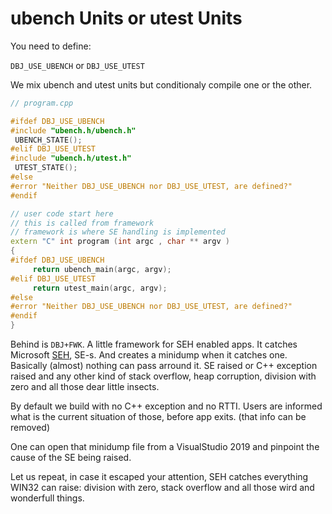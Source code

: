 # ubench Units or utest Units

You need to define:

`DBJ_USE_UBENCH`   or   `DBJ_USE_UTEST`

We mix ubench and utest units but conditionaly compile one or the other.

```cpp
// program.cpp

#ifdef DBJ_USE_UBENCH
#include "ubench.h/ubench.h"
 UBENCH_STATE();
#elif DBJ_USE_UTEST
#include "ubench.h/utest.h"
 UTEST_STATE();
#else 
#error "Neither DBJ_USE_UBENCH nor DBJ_USE_UTEST, are defined?"
#endif

// user code start here
// this is called from framework
// framework is where SE handling is implemented
extern "C" int program (int argc , char ** argv ) 
{
#ifdef DBJ_USE_UBENCH
     return ubench_main(argc, argv);
#elif DBJ_USE_UTEST
     return utest_main(argc, argv);
#else
#error "Neither DBJ_USE_UBENCH nor DBJ_USE_UTEST, are defined?"
#endif
}

```

Behind is `DBJ+FWK`. A little framework for SEH enabled apps. It catches Microsoft [SEH](https://en.wikipedia.org/wiki/Microsoft-specific_exception_handling_mechanisms), SE-s. And creates a minidump when it catches one.  Basically (almost) nothing can pass arround it. SE raised or C++ exception raised and any other kind of stack overflow, heap corruption, division with zero and all those dear little insects.

By default we build with no C++ exception and no RTTI. Users are informed what is the current situation of those, before app exits. (that info can be removed)

One can open that minidump file from a VisualStudio 2019 and pinpoint the cause of the SE being raised.

Let us repeat, in case it escaped your attention, SEH catches everything WIN32 can raise: division with zero, stack overflow and all those wird and wonderfull things.


